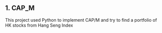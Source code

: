 ## 1. CAP_M
This project used Python to implement CAP/M and try to find a portfolio  of HK stocks from Hang Seng Index
